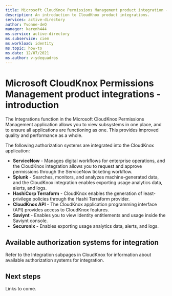 ```yaml
---
title: Microsoft CloudKnox Permissions Management product integration - introduction
description: An introduction to CloudKnox product integrations.
services: active-directory
author: Yvonne-deQ
manager: karenh444
ms.service: active-directory
ms.subservice: ciem
ms.workload: identity
ms.topic: how-to
ms.date: 12/07/2021
ms.author: v-ydequadros
---
```


# Microsoft CloudKnox Permissions Management product integrations - introduction

The Integrations function in the Microsoft CloudKnox Permissions Management application allows you to view subsystems in one place, and to ensure all applications are functioning as one. This provides improved quality and performance as a whole.

The following authorization systems are integrated into the CloudKnox application:

- **ServiceNow** - Manages digital workflows for enterprise operations, and the CloudKnox integration allows you to request and approve permissions through the ServiceNow ticketing workflow.
- **Splunk** - Searches, monitors, and analyzes machine-generated data, and the CloudKnox integration enables exporting usage analytics data, alerts, and logs.
- **HashiCorp Terraform** - CloudKnox enables the generation of least-privilege policies through the Hashi Terraform provider.
- **CloudKnox API** - The CloudKnox application programming interface (API) provides access to CloudKnox features.
- **Saviynt** - Enables you to view Identity entitlements and usage inside the Saviynt console.
- **Securonix** - Enables exporting usage analytics data, alerts, and logs.

## Available authorization systems for integration

Refer to the Integration subpages in CloudKnox for information about available authorization systems for integration. 

## Next steps

Links to come.